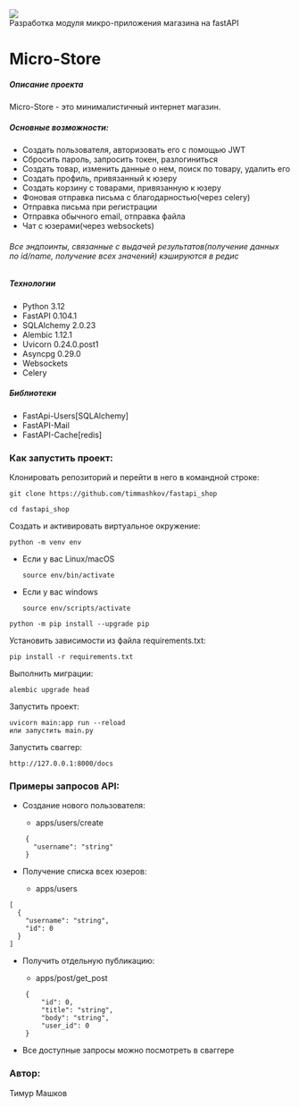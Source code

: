 <div id="header" align="'center">
    <img src="https://camo.githubusercontent.com/9eb3fdcaa648566c6a055c75fc17dbaf3849b11ede8019397a30d2092fdcd3be/68747470733a2f2f7374617469632e7769787374617469632e636f6d2f6d656469612f3262653163655f38363435363739303038343534313865626664363165323937363337343634647e6d76322e676966">
</div>
Разработка модуля микро-приложения магазина на fastAPI

# Micro-Store  
##### Описание проекта 
Micro-Store  - это минималистичный интернет магазин. 
##### Основные возможности:
* Создать пользователя, авторизовать его с помощью JWT
* Сбросить пароль, запросить токен, разлогиниться
* Создать товар, изменить данные о нем, поиск по товару, удалить его
* Создать профиль, привязанный к юзеру
* Создать корзину с товарами, привязанную к юзеру
* Фоновая отправка письма с благодарностью(через celery)
* Отправка письма при регистрации
* Отправка обычного email, отправка файла
* Чат с юзерами(через websockets)

###### Все эндпоинты, связанные с выдачей результатов(получение данных по id/name, получение всех значений) кэшируются в редис

##### Технологии 
  
 - Python 3.12   
 - FastAPI 0.104.1
 - SQLAlchemy 2.0.23
 - Alembic 1.12.1
 - Uvicorn 0.24.0.post1
 - Asyncpg 0.29.0
 - Websockets
 - Celery

##### Библиотеки

 - FastApi-Users[SQLAlchemy]
 - FastAPI-Mail
 - FastAPI-Cache[redis]
  
### Как запустить проект:

Клонировать репозиторий и перейти в него в командной строке:

```
git clone https://github.com/timmashkov/fastapi_shop
```

```
cd fastapi_shop
```

Cоздать и активировать виртуальное окружение:

```
python -m venv env
```

* Если у вас Linux/macOS

    ```
    source env/bin/activate
    ```

* Если у вас windows

    ```
    source env/scripts/activate
    ```

```
python -m pip install --upgrade pip
```

Установить зависимости из файла requirements.txt:

```
pip install -r requirements.txt
```

Выполнить миграции:

```
alembic upgrade head
```

Запустить проект:

```
uvicorn main:app run --reload
или запустить main.py
```
Запустить сваггер:
```
http://127.0.0.1:8000/docs
```

### Примеры запросов API:
* Создание нового пользователя:
  
  - apps/users/create
```
    {
      "username": "string"
    }

``` 
* Получение списка всех юзеров: 

  - apps/users
```
[
  {
    "username": "string",
    "id": 0
  }
]

``` 

* Получить отдельную публикацию: 

  - apps/post/get_post

```
    {
        "id": 0,
        "title": "string",
        "body": "string",
        "user_id": 0
    }    

```

* Все доступные запросы можно посмотреть в сваггере

### Автор:
Тимур Машков
